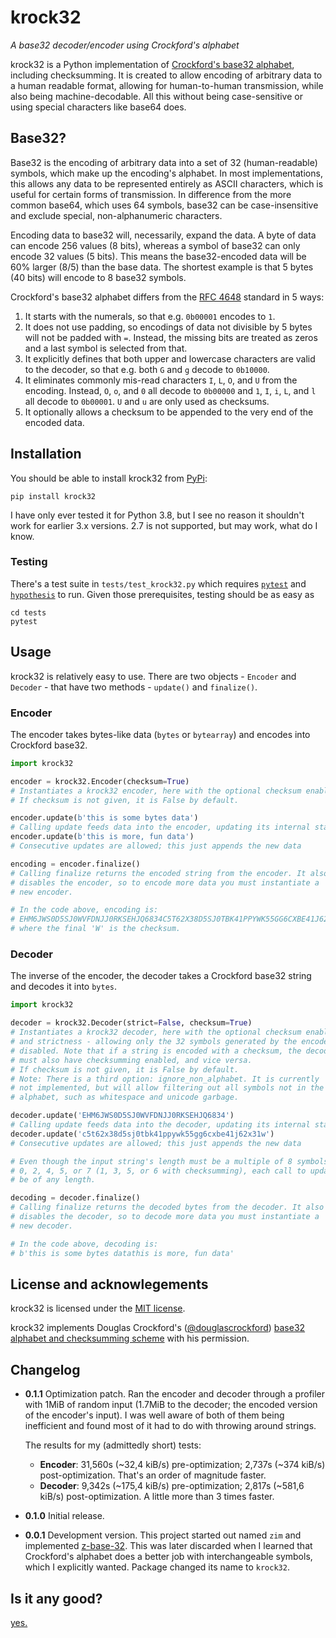 # krock32

_A base32 decoder/encoder using Crockford's alphabet_

krock32 is a Python implementation of [Crockford's base32 alphabet](https://www.crockford.com/base32.html), including checksumming. It is created to allow encoding of arbitrary data to a human readable format, allowing for human-to-human transmission, while also being machine-decodable. All this without being case-sensitive or using special characters like base64 does.

## Base32?

Base32 is the encoding of arbitrary data into a set of 32 (human-readable) symbols, which make up the encoding's alphabet. In most implementations, this allows any data to be represented entirely as ASCII characters, which is useful for certain forms of transmission. In difference from the more common base64, which uses 64 symbols, base32 can be case-insensitive and exclude special, non-alphanumeric characters.

Encoding data to base32 will, necessarily, expand the data. A byte of data can encode 256 values (8 bits), whereas a symbol of base32 can only encode 32 values (5 bits). This means the base32-encoded data will be 60% larger (8/5) than the base data. The shortest example is that 5 bytes (40 bits) will encode to 8 base32 symbols.

Crockford's base32 alphabet differs from the [RFC 4648](https://tools.ietf.org/html/rfc4648#section-6) standard in 5 ways:

1. It starts with the numerals, so that e.g. `0b00001` encodes to `1`.
2. It does not use padding, so encodings of data not divisible by 5 bytes will not be padded with `=`. Instead, the missing bits are treated as zeros and a last symbol is selected from that.
3. It explicitly defines that both upper and lowercase characters are valid to the decoder, so that e.g. both `G` and `g` decode to `0b10000`.
4. It eliminates commonly mis-read characters `I`, `L`, `O`, and `U` from the encoding. Instead, `O`, `o`, and `0` all decode to `0b00000` and `1`, `I`, `i`, `L`, and `l` all decode to `0b00001`. `U` and `u` are only used as checksums.
5. It optionally allows a checksum to be appended to the very end of the encoded data.

## Installation

You should be able to install krock32 from [PyPi](https://pypi.org):

```shell
pip install krock32
```

I have only ever tested it for Python 3.8, but I see no reason it shouldn't work for earlier 3.x versions. 2.7 is not supported, but may work, what do I know.

### Testing

There's a test suite in `tests/test_krock32.py` which requires [`pytest`](https://pypi.org/project/pytest/) and [`hypothesis`](https://pypi.org/project/hypothesis/) to run. Given those prerequisites, testing should be as easy as

```shell
cd tests
pytest
```

## Usage

krock32 is relatively easy to use. There are two objects - `Encoder` and `Decoder` - that have two methods - `update()` and `finalize()`.

### Encoder

The encoder takes bytes-like data (`bytes` or `bytearray`) and encodes into Crockford base32.

```python
import krock32

encoder = krock32.Encoder(checksum=True)
# Instantiates a krock32 encoder, here with the optional checksum enabled.
# If checksum is not given, it is False by default.

encoder.update(b'this is some bytes data')
# Calling update feeds data into the encoder, updating its internal state.
encoder.update(b'this is more, fun data')
# Consecutive updates are allowed; this just appends the new data

encoding = encoder.finalize()
# Calling finalize returns the encoded string from the encoder. It also
# disables the encoder, so to encode more data you must instantiate a
# new encoder.

# In the code above, encoding is:
# EHM6JWS0D5SJ0WVFDNJJ0RKSEHJQ6834C5T62X38D5SJ0TBK41PPYWK55GG6CXBE41J62X31W
# where the final 'W' is the checksum.

```

### Decoder

The inverse of the encoder, the decoder takes a Crockford base32 string and decodes it into `bytes`.

```python
import krock32

decoder = krock32.Decoder(strict=False, checksum=True)
# Instantiates a krock32 decoder, here with the optional checksum enabled
# and strictness - allowing only the 32 symbols generated by the encoder -
# disabled. Note that if a string is encoded with a checksum, the decoder
# must also have checksumming enabled, and vice versa.
# If checksum is not given, it is False by default.
# Note: There is a third option: ignore_non_alphabet. It is currently
# not implemented, but will allow filtering out all symbols not in the
# alphabet, such as whitespace and unicode garbage.

decoder.update('EHM6JWS0D5SJ0WVFDNJJ0RKSEHJQ6834')
# Calling update feeds data into the decoder, updating its internal state.
decoder.update('c5t62x38d5sj0tbk41ppywk55gg6cxbe41j62x31w')
# Consecutive updates are allowed; this just appends the new data

# Even though the input string's length must be a multiple of 8 symbols plus
# 0, 2, 4, 5, or 7 (1, 3, 5, or 6 with checksumming), each call to update can
# be of any length.

decoding = decoder.finalize()
# Calling finalize returns the decoded bytes from the decoder. It also
# disables the decoder, so to decode more data you must instantiate a
# new decoder.

# In the code above, decoding is:
# b'this is some bytes datathis is more, fun data'
```

## License and acknowlegements

krock32 is licensed under the [MIT license](https://github.com/DrSLDR/krock32/blob/master/LICENSE).

krock32 implements Douglas Crockford's ([@douglascrockford](https://github.com/douglascrockford)) [base32 alphabet and checksumming scheme](https://www.crockford.com/base32.html) with his permission.

## Changelog

- **0.1.1** Optimization patch. Ran the encoder and decoder through a profiler with 1MiB of random input (1.7MiB to the decoder; the encoded version of the encoder's input). I was well aware of both of them being inefficient and found most of it had to do with throwing around strings.

  The results for my (admittedly short) tests:
  - **Encoder**: 31,560s (~32,4 kiB/s) pre-optimization; 2,737s (~374 kiB/s) post-optimization. That's an order of magnitude faster.
  - **Decoder**: 9,342s (~175,4 kiB/s) pre-optimization; 2,817s (~581,6 kiB/s) post-optimization. A little more than 3 times faster.

- **0.1.0** Initial release.
- **0.0.1** Development version. This project started out named `zim` and implemented [z-base-32](https://www.wikiwand.com/en/Base32#/z-base-32). This was later discarded when I learned that Crockford's alphabet does a better job with interchangeable symbols, which I explicitly wanted. Package changed its name to `krock32`.

## Is it any good?

[yes.](https://news.ycombinator.com/item?id=3067434)

